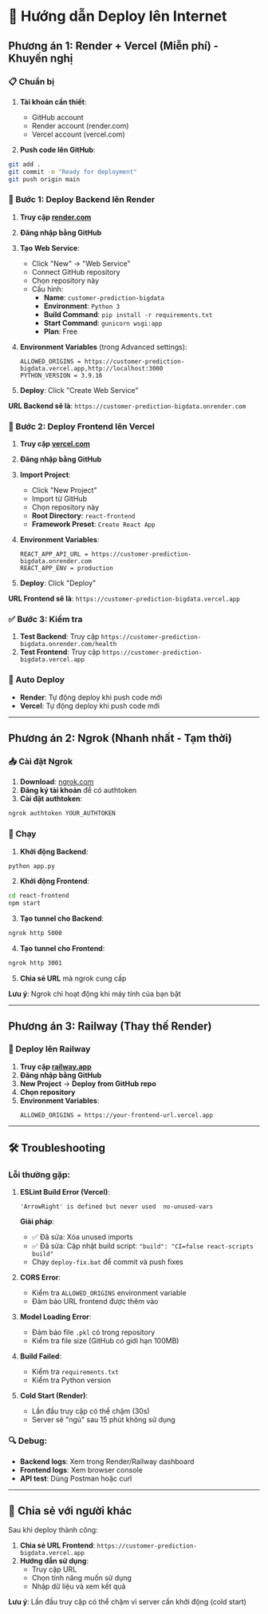 # 🚀 Hướng dẫn Deploy lên Internet

## Phương án 1: Render + Vercel (Miễn phí) - **Khuyến nghị**

### 📋 Chuẩn bị

1. **Tài khoản cần thiết**:
   - GitHub account
   - Render account (render.com)
   - Vercel account (vercel.com)

2. **Push code lên GitHub**:
```bash
git add .
git commit -m "Ready for deployment"
git push origin main
```

### 🔧 Bước 1: Deploy Backend lên Render

1. **Truy cập [render.com](https://render.com)**
2. **Đăng nhập bằng GitHub**
3. **Tạo Web Service**:
   - Click "New" → "Web Service"
   - Connect GitHub repository
   - Chọn repository này
   - Cấu hình:
     - **Name**: `customer-prediction-bigdata`
     - **Environment**: `Python 3`
     - **Build Command**: `pip install -r requirements.txt`
     - **Start Command**: `gunicorn wsgi:app`
     - **Plan**: Free

4. **Environment Variables** (trong Advanced settings):
   ```
   ALLOWED_ORIGINS = https://customer-prediction-bigdata.vercel.app,http://localhost:3000
   PYTHON_VERSION = 3.9.16
   ```

5. **Deploy**: Click "Create Web Service"

**URL Backend sẽ là**: `https://customer-prediction-bigdata.onrender.com`

### 🎨 Bước 2: Deploy Frontend lên Vercel

1. **Truy cập [vercel.com](https://vercel.com)**
2. **Đăng nhập bằng GitHub**
3. **Import Project**:
   - Click "New Project"
   - Import từ GitHub
   - Chọn repository này
   - **Root Directory**: `react-frontend`
   - **Framework Preset**: `Create React App`

4. **Environment Variables**:
   ```
   REACT_APP_API_URL = https://customer-prediction-bigdata.onrender.com
   REACT_APP_ENV = production
   ```

5. **Deploy**: Click "Deploy"

**URL Frontend sẽ là**: `https://customer-prediction-bigdata.vercel.app`

### ✅ Bước 3: Kiểm tra

1. **Test Backend**: Truy cập `https://customer-prediction-bigdata.onrender.com/health`
2. **Test Frontend**: Truy cập `https://customer-prediction-bigdata.vercel.app`

### 🔄 Auto Deploy

- **Render**: Tự động deploy khi push code mới
- **Vercel**: Tự động deploy khi push code mới

---

## Phương án 2: Ngrok (Nhanh nhất - Tạm thời)

### 📥 Cài đặt Ngrok

1. **Download**: [ngrok.com](https://ngrok.com)
2. **Đăng ký tài khoản** để có authtoken
3. **Cài đặt authtoken**:
```bash
ngrok authtoken YOUR_AUTHTOKEN
```

### 🚀 Chạy

1. **Khởi động Backend**:
```bash
python app.py
```

2. **Khởi động Frontend**:
```bash
cd react-frontend
npm start
```

3. **Tạo tunnel cho Backend**:
```bash
ngrok http 5000
```

4. **Tạo tunnel cho Frontend**:
```bash
ngrok http 3001
```

5. **Chia sẻ URL** mà ngrok cung cấp

**Lưu ý**: Ngrok chỉ hoạt động khi máy tính của bạn bật

---

## Phương án 3: Railway (Thay thế Render)

### 🚂 Deploy lên Railway

1. **Truy cập [railway.app](https://railway.app)**
2. **Đăng nhập bằng GitHub**
3. **New Project** → **Deploy from GitHub repo**
4. **Chọn repository**
5. **Environment Variables**:
   ```
   ALLOWED_ORIGINS = https://your-frontend-url.vercel.app
   ```

---

## 🛠️ Troubleshooting

### Lỗi thường gặp:

1. **ESLint Build Error (Vercel)**:
   ```
   'ArrowRight' is defined but never used  no-unused-vars
   ```
   **Giải pháp**:
   - ✅ Đã sửa: Xóa unused imports
   - ✅ Đã sửa: Cập nhật build script: `"build": "CI=false react-scripts build"`
   - Chạy `deploy-fix.bat` để commit và push fixes

2. **CORS Error**:
   - Kiểm tra `ALLOWED_ORIGINS` environment variable
   - Đảm bảo URL frontend được thêm vào

3. **Model Loading Error**:
   - Đảm bảo file `.pkl` có trong repository
   - Kiểm tra file size (GitHub có giới hạn 100MB)

4. **Build Failed**:
   - Kiểm tra `requirements.txt`
   - Kiểm tra Python version

5. **Cold Start (Render)**:
   - Lần đầu truy cập có thể chậm (30s)
   - Server sẽ "ngủ" sau 15 phút không sử dụng

### 🔍 Debug:

- **Backend logs**: Xem trong Render/Railway dashboard
- **Frontend logs**: Xem browser console
- **API test**: Dùng Postman hoặc curl

---

## 📱 Chia sẻ với người khác

Sau khi deploy thành công:

1. **Chia sẻ URL Frontend**: `https://customer-prediction-bigdata.vercel.app`
2. **Hướng dẫn sử dụng**:
   - Truy cập URL
   - Chọn tính năng muốn sử dụng
   - Nhập dữ liệu và xem kết quả

**Lưu ý**: Lần đầu truy cập có thể chậm vì server cần khởi động (cold start)
